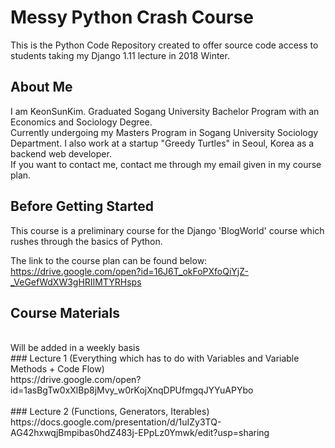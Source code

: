 # Messy Python Crash Course

This is the Python Code Repository created to offer source code access to students taking my Django 1.11 lecture in 2018 Winter.

## About Me

I am KeonSunKim. Graduated Sogang University Bachelor Program with an Economics and Sociology Degree. 
<br>
Currently undergoing my Masters Program in Sogang University Sociology Department. I also work at a startup "Greedy Turtles" in Seoul, Korea as a backend web developer. 
<br>
If you want to contact me, contact me through my email given in my course plan.

## Before Getting Started

This course is a preliminary course for the Django 'BlogWorld' course which rushes through the basics of Python.

The link to the course plan can be found below:
<br>
https://drive.google.com/open?id=16J6T_okFoPXfoQiYjZ-_VeGefWdXW3gHRIIMTYRHsps 


## Course Materials 
<br>
Will be added in a weekly basis

<br>
### Lecture 1 (Everything which has to do with Variables and Variable Methods + Code Flow)
<br>
https://drive.google.com/open?id=1asBgTw0xXlBp8jMvy_w0rKojXnqDPUfmgqJYYuAPYbo

<br>
<br>
### Lecture 2 (Functions, Generators, Iterables)
<br>
https://docs.google.com/presentation/d/1uIZy3TQ-AG42hxwqjBmpibas0hdZ483j-EPpLz0Ymwk/edit?usp=sharing


